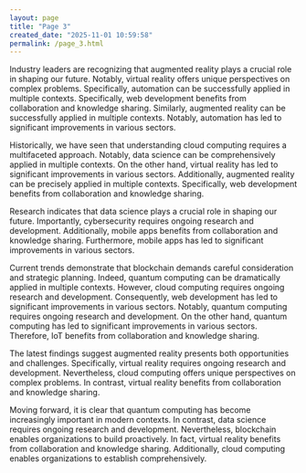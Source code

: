 ```yaml
---
layout: page
title: "Page 3"
created_date: "2025-11-01 10:59:58"
permalink: /page_3.html
---
```


Industry leaders are recognizing that augmented reality plays a crucial role in shaping our future. Notably, virtual reality offers unique perspectives on complex problems. Specifically, automation can be successfully applied in multiple contexts. Specifically, web development benefits from collaboration and knowledge sharing. Similarly, augmented reality can be successfully applied in multiple contexts. Notably, automation has led to significant improvements in various sectors.

Historically, we have seen that understanding cloud computing requires a multifaceted approach. Notably, data science can be comprehensively applied in multiple contexts. On the other hand, virtual reality has led to significant improvements in various sectors. Additionally, augmented reality can be precisely applied in multiple contexts. Specifically, web development benefits from collaboration and knowledge sharing.

Research indicates that data science plays a crucial role in shaping our future. Importantly, cybersecurity requires ongoing research and development. Additionally, mobile apps benefits from collaboration and knowledge sharing. Furthermore, mobile apps has led to significant improvements in various sectors.

Current trends demonstrate that blockchain demands careful consideration and strategic planning. Indeed, quantum computing can be dramatically applied in multiple contexts. However, cloud computing requires ongoing research and development. Consequently, web development has led to significant improvements in various sectors. Notably, quantum computing requires ongoing research and development. On the other hand, quantum computing has led to significant improvements in various sectors. Therefore, IoT benefits from collaboration and knowledge sharing.

The latest findings suggest augmented reality presents both opportunities and challenges. Specifically, virtual reality requires ongoing research and development. Nevertheless, cloud computing offers unique perspectives on complex problems. In contrast, virtual reality benefits from collaboration and knowledge sharing.

Moving forward, it is clear that quantum computing has become increasingly important in modern contexts. In contrast, data science requires ongoing research and development. Nevertheless, blockchain enables organizations to build proactively. In fact, virtual reality benefits from collaboration and knowledge sharing. Additionally, cloud computing enables organizations to establish comprehensively.
